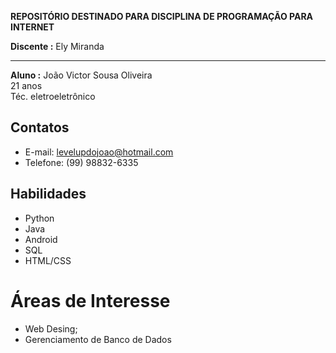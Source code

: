 
**REPOSITÓRIO DESTINADO PARA DISCIPLINA DE PROGRAMAÇÃO PARA INTERNET**

**Discente :** Ely Miranda

-----

**Aluno :** 
João Victor Sousa Oliveira  
21 anos  
Téc. eletroeletrônico

## Contatos

* E-mail: levelupdojoao@hotmail.com
* Telefone: (99) 98832-6335

## Habilidades

* Python
* Java
* Android
* SQL
* HTML/CSS

 # Áreas de Interesse
 
 * Web Desing;
 * Gerenciamento de Banco de Dados
  

  
  
 
 
 

  
